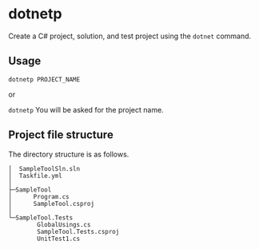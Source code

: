# dotnetp

Create a C# project, solution, and test project using the `dotnet` command.

## Usage

`dotnetp PROJECT_NAME`

or

`dotnetp`
You will be asked for the project name.


## Project file structure

The directory structure is as follows.
```
│  SampleToolSln.sln
│  Taskfile.yml
│
├─SampleTool
│      Program.cs
│      SampleTool.csproj
│
└─SampleTool.Tests
        GlobalUsings.cs
        SampleTool.Tests.csproj
        UnitTest1.cs
```
